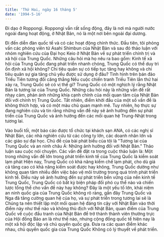 ```yaml
---
title: 'Thứ Hai, ngày 16 tháng 5'
date: '1994-5-16'
---
```


Đi dạo ở Roppongi. Roppongi vẫn rất sống động, đây là nơi mà người nước ngoài đang hoạt động, ở Nhật Bản, nó là một nơi bên ngoài đại dương.

Đi đến diễn đàn quốc tế và có các hoạt động chính thức. Đầu tiên, tôi phỏng vấn các phóng viên từ Asahi Shimbun của Nhật Bản và sau đó thảo luận với nhóm nghiên cứu của Đại học Keio ở Nhật Bản về sự phát triển chính trị và xã hội của Trung Quốc. Những câu hỏi mà họ nêu ra bao gồm: Kinh tế xã hội của Trung Quốc đang phát triển nhanh chóng, Trung Quốc có thể duy trì ổn định xã hội không? Chi tiêu quân sự có tiếp tục tăng hay không và chi tiêu quân sự gia tăng chủ yếu được sử dụng ở đâu? Tình hình trên bán đảo Triều Tiên tương đối căng thẳng Nếu cuộc chiến tranh Triều Tiên lần thứ hai xảy ra, Trung Quốc sẽ có vị thế gì? Trung Quốc có một nghịch lý rằng Nhật Bản là tương lai của Trung Quốc. Những câu hỏi này là những vấn đề rất nhạy cảm, phản ánh những khía cạnh chính của mối quan tâm của Nhật Bản đối với chính trị Trung Quốc. Tất nhiên, điểm khởi đầu của một số vấn đề là không thích hợp, và có một màu chủ quan mạnh mẽ. Tuy nhiên, họ thực sự đang nghiên cứu và tin rằng những vấn đề này sẽ ảnh hưởng đến sự phát triển của Trung Quốc và ảnh hưởng đến các mối quan hệ Trung-Nhật trong tương lai.

Vào buổi tối, một báo cáo được tổ chức tại khách sạn ANA, có các nghị sĩ Nhật Bản, các nhà nghiên cứu từ các công ty lớn, các doanh nhân lớn và các giáo sư đại học. Chủ đề của bài phát biểu của tôi là "Tương lai của Trung Quốc và an ninh châu Á: Những ảnh hưởng đối với Nhật Bản." Thảo luận sau cuộc nói chuyện. Các vấn đề đặt ra trong cuộc thảo luận là: Một trong những vấn đề lớn trong phát triển kinh tế của Trung Quốc là kiểm soát lạm phát Hiện nay, Trung Quốc có khả năng kiềm chế lạm phát, cho dù giá cả tăng cao có khả năng kiểm soát được hay không, Trung Quốc dường như không quan tâm nhiều đến việc bảo vệ môi trường trong quá trình phát triển kinh tế. Điều này sẽ ảnh hưởng đến sự phát triển bền vững của nền kinh tế Trung Quốc, Trung Quốc có bất kỳ biện pháp đối phó cụ thể nào và chiến lược tổng thể cho vấn đề này hay không? Đây là một yếu tố lớn, khái niệm an ninh quốc gia của Trung Quốc không rõ ràng, gần đây Trung Quốc và Nga đã tăng cường quan hệ của họ, và sự phát triển trong tương lai sẽ là Chúng ta nên thiết lập một mối quan hệ đáng tin cậy với Nhật Bản vào thời điểm này như thế nào và không thù địch với Nhật Bản, quan điểm của Trung Quốc về cuộc đấu tranh của Nhật Bản để trở thành thành viên thường trực của Hội đồng Bảo an là như thế nào, nhưng cộng đồng quốc tế hiện nay là một xã hội độc lập và chủ quyền quốc gia. Đưa ra các quan điểm khác nhau, chủ quyền quốc gia của Trung Quốc Không có lý thuyết về phát triển.

